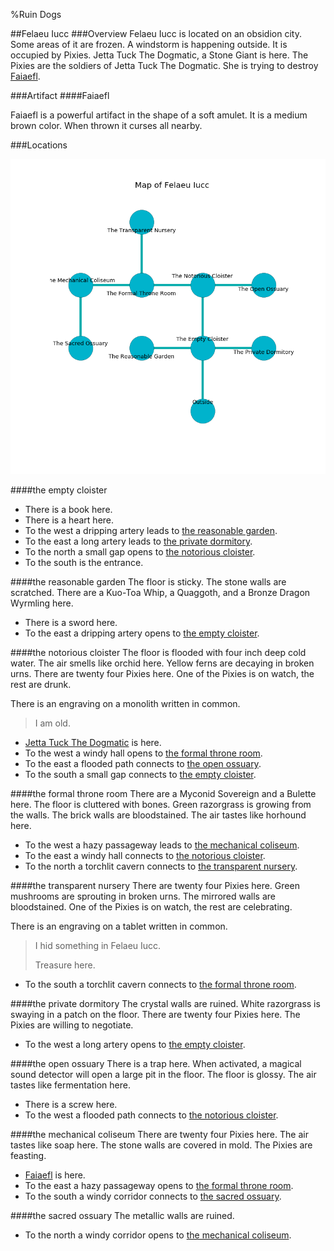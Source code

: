 %Ruin Dogs

##Felaeu Iucc
###Overview
Felaeu Iucc is located on an obsidion city. Some areas of it are frozen. A windstorm is happening outside. It is occupied by Pixies. <a name="Jetta-Tuck-The-Dogmatic"></a>Jetta Tuck The Dogmatic, a Stone Giant is here. The Pixies are the soldiers of Jetta Tuck The Dogmatic. She  is trying to destroy [Faiaefl](#Faiaefl). 



###Artifact
####<a name="Faiaefl"></a>Faiaefl


Faiaefl is a powerful artifact in the shape of a soft amulet. It is a medium brown color. When thrown it curses all nearby. 





###Locations


![](../v2/images/Felaeu-Iucc.png)

####<a name="the-empty-cloister"></a>the empty cloister




* There is a book here.
* There is a heart here.
* To the west a dripping artery leads to [the reasonable garden](#the-reasonable-garden).
* To the east a long artery leads to [the private dormitory](#the-private-dormitory).
* To the north a small gap opens to [the notorious cloister](#the-notorious-cloister).
* To the south is the entrance.


####<a name="the-reasonable-garden"></a>the reasonable garden
The floor is sticky. The stone walls are scratched. There are a Kuo-Toa Whip, a Quaggoth, and a Bronze Dragon Wyrmling here. 



* There is a sword here.
* To the east a dripping artery opens to [the empty cloister](#the-empty-cloister).


####<a name="the-notorious-cloister"></a>the notorious cloister
The floor is flooded with four inch deep cold water. The air smells like orchid here. Yellow ferns are decaying in broken urns. There are twenty four Pixies here. One of the Pixies is on watch, the rest are drunk. 

There is an engraving on a monolith written in common. 

> I am old.
>


* [Jetta Tuck The Dogmatic](#Jetta-Tuck-The-Dogmatic) is here.
* To the west a windy hall opens to [the formal throne room](#the-formal-throne-room).
* To the east a flooded path connects to [the open ossuary](#the-open-ossuary).
* To the south a small gap connects to [the empty cloister](#the-empty-cloister).


####<a name="the-formal-throne-room"></a>the formal throne room
There are a Myconid Sovereign and a Bulette here. The floor is cluttered with bones. Green razorgrass is growing from the walls. The brick walls are bloodstained. The air tastes like horhound here. 



* To the west a hazy passageway leads to [the mechanical coliseum](#the-mechanical-coliseum).
* To the east a windy hall connects to [the notorious cloister](#the-notorious-cloister).
* To the north a torchlit cavern connects to [the transparent nursery](#the-transparent-nursery).


####<a name="the-transparent-nursery"></a>the transparent nursery
There are twenty four Pixies here. Green mushrooms are sprouting in broken urns. The mirrored walls are bloodstained. One of the Pixies is on watch, the rest are celebrating. 

There is an engraving on a tablet written in common. 

> I hid something in Felaeu Iucc.
>
> Treasure here.
>


* To the south a torchlit cavern connects to [the formal throne room](#the-formal-throne-room).


####<a name="the-private-dormitory"></a>the private dormitory
The crystal walls are ruined. White razorgrass is swaying in a patch on the floor. There are twenty four Pixies here. The Pixies are willing to negotiate. 



* To the west a long artery opens to [the empty cloister](#the-empty-cloister).


####<a name="the-open-ossuary"></a>the open ossuary
There is a trap here. When activated, a magical sound detector will open a large pit in the floor. The floor is glossy. The air tastes like fermentation here. 



* There is a screw here.
* To the west a flooded path connects to [the notorious cloister](#the-notorious-cloister).


####<a name="the-mechanical-coliseum"></a>the mechanical coliseum
There are twenty four Pixies here. The air tastes like soap here. The stone walls are covered in mold. The Pixies are feasting. 



* [Faiaefl](#Faiaefl) is here.
* To the east a hazy passageway opens to [the formal throne room](#the-formal-throne-room).
* To the south a windy corridor connects to [the sacred ossuary](#the-sacred-ossuary).


####<a name="the-sacred-ossuary"></a>the sacred ossuary
The metallic walls are ruined. 



* To the north a windy corridor opens to [the mechanical coliseum](#the-mechanical-coliseum).


